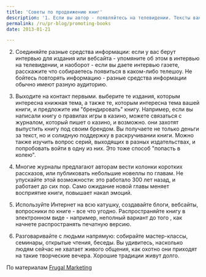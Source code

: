 ```yaml
---
title: 'Советы по продвижению книг'
description: '1. Если вы автор - появляйтесь на телевидении. Тексты важны как ваше лицо, но ваше собственное лицо, ваша речь важны также. Сейчас вы можете использовать телевидение как способ стать ближе вашей аудитории, познакомиться с ней. Если вы интересно говорите, интересно выглядите - люди скорее купят вашу книгу.'
permalink: /ru/pr-blog/promoting-books
date: 2013-01-21

---
```


2. Соединяйте разные средства информации: если у вас берут интервью для издания или вебсайта - упомяните об этом в интервью на телевидении, и наоборот - если вы даете интервью газете, расскажите что собираетесь появиться в каком-либо телешоу. Не бойтесь повторять информацию - разные средства информации обычно имеют разную аудиторию.

4. Выходите на контакт первыми. выберите те издания, которым интересна книжная тема, а также те, которым интересна  тема вашей книги, и предложите им "брендировать" книгу. Например, если вы написали книгу о правилах игры в казино, можете связаться с журналом, который пишет о казино, и возможно. они захотят выпустить книгу под своим брендом. Вы получаете  не только деньги за текст, но и солидную поддержку в раскручивании книги. Можно также изучить вопрос серий, выходящих в разных издательствах, и  попробовать войти в одну из них. Это тоже способ "попасть в колею".

5. Многие журналы предлагают авторам вести колонки коротких рассказов, или публиковать небольшие новеллы по главам. Не упускайте этой возможности: это работало 300 лет назад, и работает до сих пор. Само ожидание новой главы меняет восприятие книги, повышает накал эмоций.

6. Используйте Интернет на всю катушку, создавайте блоги, вебсайты, вопросники по книге - все что угодно. Распространяйте книгу в электронном виде - например, неполный вариант до того , как начнете распространять печатную версию.

7. Разговаривайте с людьми напрямую: собирайте мастер-классы, семинары, открытые чтения, беседы. Вы удивитесь, насколько людям сейчас не хватает живого общения, как охотно они приходят на такие творческие вечера. Хорошие традиции живут долго.

По материалам <a href="http://www.frugalmarketing.com/dtb/ten-tips-for-promoting-books.shtml">Frugal Marketing</a>

